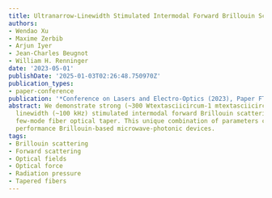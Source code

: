```yaml
---
title: Ultranarrow-Linewidth Stimulated Intermodal Forward Brillouin Scattering
authors:
- Wendao Xu
- Maxime Zerbib
- Arjun Iyer
- Jean-Charles Beugnot
- William H. Renninger
date: '2023-05-01'
publishDate: '2025-01-03T02:26:48.750970Z'
publication_types:
- paper-conference
publication: '*Conference on Lasers and Electro-Optics (2023), Paper FTh3B.3*'
abstract: We demonstrate strong (~300 Wtextasciicircum-1 mtextasciicircum-1) and ultranarrow
  linewidth (~100 kHz) stimulated intermodal forward Brillouin scattering in a homogeneous
  few-mode fiber optical taper. This unique combination of parameters can enable record
  performance Brillouin-based microwave-photonic devices.
tags:
- Brillouin scattering
- Forward scattering
- Optical fields
- Optical force
- Radiation pressure
- Tapered fibers
---
```

